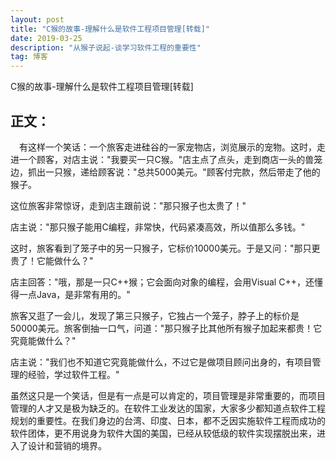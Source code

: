 ```yaml
---
layout: post
title: "C猴的故事-理解什么是软件工程项目管理[转载]"
date: 2019-03-25 
description: "从猴子说起-谈学习软件工程的重要性"
tag: 博客 
---   
```

C猴的故事-理解什么是软件工程项目管理[转载]

## 正文：
　有这样一个笑话：一个旅客走进硅谷的一家宠物店，浏览展示的宠物。这时，走进一个顾客，对店主说："我要买一只C猴。"店主点了点头，走到商店一头的兽笼边，抓出一只猴，递给顾客说："总共5000美元。"顾客付完款，然后带走了他的猴子。

这位旅客非常惊讶，走到店主跟前说："那只猴子也太贵了！"

店主说："那只猴子能用C编程，非常快，代码紧凑高效，所以值那么多钱。"

这时，旅客看到了笼子中的另一只猴子，它标价10000美元。于是又问："那只更贵了！它能做什么？"

店主回答："哦，那是一只C++猴；它会面向对象的编程，会用Visual C++，还懂得一点Java，是非常有用的。"

旅客又逛了一会儿，发现了第三只猴子，它独占一个笼子，脖子上的标价是50000美元。旅客倒抽一口气，问道："那只猴子比其他所有猴子加起来都贵！它究竟能做什么？"

店主说："我们也不知道它究竟能做什么，不过它是做项目顾问出身的，有项目管理的经验，学过软件工程。"

虽然这只是一个笑话，但是有一点是可以肯定的，项目管理是非常重要的，而项目管理的人才又是极为缺乏的。在软件工业发达的国家，大家多少都知道点软件工程规划的重要性。在我们身边的台湾、印度、日本，都不乏因实施软件工程而成功的软件团体，更不用说身为软件大国的美国，已经从较低级的软件实现摆脱出来，进入了设计和营销的境界。
  
